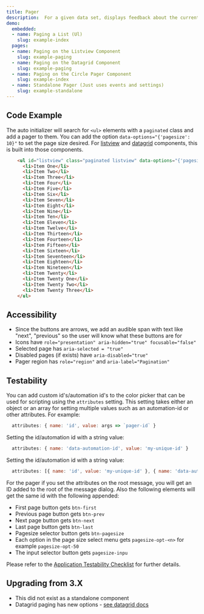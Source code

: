 ```yaml
---
title: Pager
description:  For a given data set, displays feedback about the current subset in a view and all alternate subsets available. A user can navigate between views. Best for presenting digestible portions of large data sets.
demo:
  embedded:
  - name: Paging a List (Ul)
    slug: example-index
  pages:
  - name: Paging on the Listview Component
    slug: example-paging
  - name: Paging on the Datagrid Component
    slug: example-paging
  - name: Paging on the Circle Pager Component
    slug: example-index
  - name: Standalone Pager (Just uses events and settings)
    slug: example-standalone
---
```


## Code Example

The auto initializer will search for `<ul>` elements with a `paginated` class and add a pager to them. You can add the option `data-options="{'pagesize': 10}"` to set the page size desired. For [listview](./listview) and [datagrid](./datagrid) components, this is built into those components.

```html
    <ul id="listview" class="paginated listview" data-options="{'pagesize': 10}">
      <li>Item One</li>
      <li>Item Two</li>
      <li>Item Three</li>
      <li>Item Four</li>
      <li>Item Five</li>
      <li>Item Six</li>
      <li>Item Seven</li>
      <li>Item Eight</li>
      <li>Item Nine</li>
      <li>Item Ten</li>
      <li>Item Eleven</li>
      <li>Item Twelve</li>
      <li>Item Thirteen</li>
      <li>Item Fourteen</li>
      <li>Item Fifteen</li>
      <li>Item Sixteen</li>
      <li>Item Seventeen</li>
      <li>Item Eighteen</li>
      <li>Item Nineteen</li>
      <li>Item Twenty</li>
      <li>Item Twenty One</li>
      <li>Item Twenty Two</li>
      <li>Item Twenty Three</li>
    </ul>
```

## Accessibility

- Since the buttons are arrows, we add an audible span with text like "next", "previous" so the user will know what these buttons are for
- Icons have `role="presentation" aria-hidden="true" focusable="false"`
- Selected page has `aria-selected = "true"`
- Disabled pages (if exists) have `aria-disabled="true"`
- Pager region has `role="region"` and `aria-label="Pagination"`

## Testability

You can add custom id's/automation id's to the color picker that can be used for scripting using the `attributes` setting. This setting takes either an object or an array for setting multiple values such as an automation-id or other attributes. For example:

```js
  attributes: { name: 'id', value: args => `pager-id` }
```

Setting the id/automation id with a string value:

```js
  attributes: { name: 'data-automation-id', value: 'my-unique-id' }
```

Setting the id/automation id with a string value:

```js
  attributes: [{ name: 'id', value: 'my-unique-id' }, { name: 'data-automation-id', value: 'my-unique-id' }]
```

For the pager if you set the attributes on the root message, you will get an ID added to the root of the message dialog. Also the following elements will get the same id with the following appended:

- First page button gets `btn-first`
- Previous page button gets `btn-prev`
- Next page button gets `btn-next`
- Last page button gets `btn-last`
- Pagesize selector button gets `btn-pagesize`
- Each option in the page size select menu gets `pagesize-opt-<n>` for example `pagesize-opt-50`
- The input selector button gets `pagesize-inpu`

Please refer to the [Application Testability Checklist](https://design.infor.com/resources/application-testability-checklist) for further details.

## Upgrading from 3.X

- This did not exist as a standalone component
- Datagrid paging has new options - [see datagrid docs]( ./datagrid)
